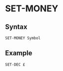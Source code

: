 # SET-MONEY

<PageHeader />

## Syntax  

```
SET-MONEY Symbol
```

## Example  

```
SET-DEC £
```
